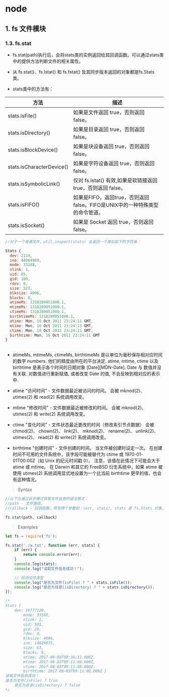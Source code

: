 # node

## 1. fs 文件模块

### 1.3. fs.stat

- fs.stat(path)执行后，会将stats类的实例返回给其回调函数。可以通过stats类中的提供方法判断文件的相关属性。

- 从 fs.stat()、fs.lstat() 和 fs.fstat() 及其同步版本返回的对象都是fs.Stats 类。
  
- stats类中的方法有：

|方法|描述|
|-|-|
|stats.isFile()|如果是文件返回 true，否则返回 false。|
|stats.isDirectory()|如果是目录返回 true，否则返回 false。|
|stats.isBlockDevice()|如果是块设备返回 true，否则返回 false。|
|stats.isCharacterDevice()|如果是字符设备返回 true，否则返回 false。|
|stats.isSymbolicLink()|仅对 fs.lstat() 有效,如果是软链接返回 true，否则返回 false。|
|stats.isFIFO()|如果是FIFO，返回true，否则返回 false。FIFO是UNIX中的一种特殊类型的命令管道。|
|stats.isSocket()|如果是 Socket 返回 true，否则返回 false。|

```js
//对于一个普通文件，util.inspect(stats) 会返回一个类似如下的字符串：

Stats {
  dev: 2114,
  ino: 48064969,
  mode: 33188,
  nlink: 1,
  uid: 85,
  gid: 100,
  rdev: 0,
  size: 527,
  blksize: 4096,
  blocks: 8,
  atimeMs: 1318289051000.1,
  mtimeMs: 1318289051000.1,
  ctimeMs: 1318289051000.1,
  birthtimeMs: 1318289051000.1,
  atime: Mon, 10 Oct 2011 23:24:11 GMT,
  mtime: Mon, 10 Oct 2011 23:24:11 GMT,
  ctime: Mon, 10 Oct 2011 23:24:11 GMT,
  birthtime: Mon, 10 Oct 2011 23:24:11 GMT 
}
  
```
- atimeMs, mtimeMs, ctimeMs, birthtimeMs 是以单位为毫秒保存相对应时间的数字 numbers. 他们的精度由所在的平台决定. atime, mtime, ctime 以及 birthtime 是表示各个时间的日期对象 [Date][MDN-Date]. Date 与 数值并没有关联. 对数值进行重新赋值, 或者改变 Date 的值, 不会反映到相对应的表示中.

- atime "访问时间" - 文件数据最近被访问的时间。 会被 mknod(2)、 utimes(2) 和 read(2) 系统调用改变。

- mtime "修改时间" - 文件数据最近被修改的时间。 会被 mknod(2)、 utimes(2) 和 write(2) 系统调用改变。

- ctime "变化时间" - 文件状态最近更改的时间（修改索引节点数据） 会被 chmod(2)、 chown(2)、 link(2)、 mknod(2)、 rename(2)、 unlink(2)、 utimes(2)、 read(2) 和 write(2) 系统调用改变。

- birthtime "创建时间" - 文件创建的时间。 当文件被创建时设定一次。 在创建时间不可用的文件系统中，该字段可能被替代为 ctime 或 1970-01-01T00:00Z（如 Unix 的纪元时间戳 0）。 注意，该值在此情况下可能会大于 atime 或 mtime。 在 Darwin 和其它的 FreeBSD 衍生系统中，如果 atime 被使用 utimes(2) 系统调用显式地设置为一个比当前 birthtime 更早的值，也会有这种情况。


> Syntax

```js
//以下为通过异步模式获取文件信息的语法格式：
//path - 文件路径。
//callback - 回调函数，带有两个参数如：(err, stats), stats 是 fs.Stats 对象。

fs.stat(path, callback)
```

> Examples

```js
let fs = require('fs');

fs.stat('./a.txt', function (err, stats) {
    if (err) {
        return console.error(err);
    }
    console.log(stats);
    console.log("读取文件信息成功！");

    // 检测文件类型
    console.log("是否为文件(isFile) ? " + stats.isFile());
    console.log("是否为目录(isDirectory) ? " + stats.isDirectory());
});

/*
Stats {
    dev: 16777220,
        mode: 33188,
        nlink: 1,
        uid: 501,
        gid: 20,
        rdev: 0,
        blksize: 4096,
        ino: 14629875,
        size: 63,
        blocks: 8,
        atime: 2017-08-03T09:36:11.000Z,
        mtime: 2017-08-03T09:11:08.000Z,
        ctime: 2017-08-03T09:11:08.000Z,
        birthtime: 2017-08-03T09:11:08.000Z }
读取文件信息成功！
是否为文件(isFile) ? true
    是否为目录(isDirectory) ? false
*/
```